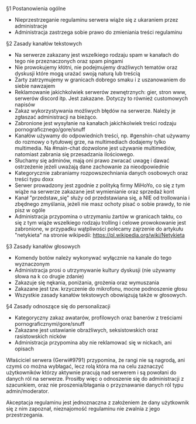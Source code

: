 §1 Postanowienia ogólne 
- Nieprzestrzeganie regulaminu serwera wiąże się z ukaraniem przez administracje 
- Administracja zastrzega sobie prawo do zmieniania treści regulaminu 
 
§2 Zasady kanałów tekstowych
 
- Na serwerze zakazany jest wszelkiego rodzaju spam w kanałach do tego nie przeznaczonych oraz spam pingami
- Nie prowokujemy kłótni, nie podejmujemy drażliwych tematów oraz dyskusji które mogą urażać swoją naturą lub treścią
- Żarty zatrzymujemy w granicach dobrego smaku i z uszanowaniem do siebie nawzajem
- Reklamowanie jakichkolwiek serwerów zewnętrznych: gier, stron www, serwerów discord itp. Jest zakazane. Dotyczy to również customowych napisów
- Zakaz wykorzystywania możliwych błędów na serwerze. Należy je zgłaszać administracji na bieżąco.
- Zabronione jest wysyłanie na kanałach jakichkolwiek treści rodzaju pornograficznego/gore/snuff 
- Kanałów używamy do odpowiednich treści, np. #genshin-chat używamy do rozmowy o tytułowej grze, na multimediach dodajemy tylko multimedia. Na #main-chat dozwolone jest używanie multimediów, natomiast zabrania się przesadzania ilościowego.
- Słuchamy się adminów, mają oni prawo zwracać uwagę i dawać ostrzeżenie jeżeli uważają dane zachowanie za nieodpowiednie 
- Kategorycznie zabraniamy rozpowszechniania danych osobowych oraz treści typu doxx
- Serwer prowadzony jest zgodnie z polityką firmy MiHoYo, co się z tym wiąże na serwerze zakazane jest wymienianie oraz sprzedaż kont
- Kanał "przedstaw_się" służy od przedstawiana się, a NIE od trollowania i zbędnego zmyślania, jeżeli nie masz ochoty pisać o sobie prawdy, to nie pisz w ogóle
- Administracja przypomina o utrzymaniu żartów w granicach taktu, co się z tym wiąże wszelkiego rodzaju trolling i celowe prowokowanie jest zabronione, w przypadku wątpliwości polecamy zajrzenie do artykułu "netykieta" na stronie wikipedii: https://pl.wikipedia.org/wiki/Netykieta
 
§3 Zasady kanałów głosowych
- Komendy botów należy wykonywać wyłącznie na kanale do tego wyznaczonym 
- Administracja prosi o utrzymywanie kultury dyskusji (nie używamy słowa na k co drugie zdanie)
- Zakazuje się nękania, poniżania, grożenia oraz wymuszania
- Zakazane jest tzw. krzyczenie do mikrofonu, mocne podnoszenie głosu 
- Wszystkie zasady kanałów tekstowych obowiązują także w głosowych.
 
§4 Zasady odnoszące się do personalizacji 
- Kategoryczny zakaz awatarów, profilowych oraz banerów z treściami pornograficznymi/gore/snuff
- Zakazane jest ustawianie obraźliwych, seksistowskich oraz rasistowskich nicków
- Administracja przypomina aby nie reklamować się w nickach, ani opisach
 
Właściciel serwera (Gerwi#9791) przypomina, że rangi nie są nagrodą, ani czymś co można wybłagać, lecz rolą która ma na celu zaznaczyć użytkowników którzy aktywnie pracują nad serwerem i są powołani do danych ról na serwerze. Prosiłby więc o odnoszenie się do administracji z szacunkiem, oraz nie proszenia/błagania o przyznawanie danych ról typu admin/moderator.
 
Akceptacja regulaminu jest jednoznaczna z założeniem że dany użytkownik się z nim zapoznał, nieznajomość regulaminu nie zwalnia z jego przestrzegania.
